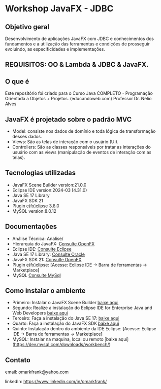 # Workshop JavaFX - JDBC

## Objetivo geral

Desenvolvimento de aplicações JavaFX com JDBC e conhecimentos dos fundamentos e a utilização das ferramentas e condições de 
prosseguir evoluindo, as especificidades e implementações.

## REQUISITOS: OO & Lambda & JDBC & JavaFX.

## O que é
Este repositório foi criado para o Curso Java COMPLETO - Programação Orientada a Objetos + Projetos.
(educandoweb.com)
Professor Dr. Nelio Alves


## JavaFX é projetado sobre o padrão MVC
- Model: consiste nos dados de domínio e toda lógica de transformação desses dados.
- Views: São as telas de interação com o usuário (UI).
- Controllers: São as classes responsáveis por tratar as interações do usuário com as views (manipulação de eventos de interação com as telas).

## Tecnologias utilizadas
- JavaFX Scene Builder version:21.0.0
- Eclipse IDE version:2024-03 (4.31.0)
- Java SE 17 Library
- JavaFX SDK 21
- Plugin e(fx)clipse 3.8.0
- MySQL version:8.0.12

## Documentações
- Análise Técnica: Analise/
- Hierarquia do JavaFX: [Consulte OpenFX](https://openjfx.io/javadoc/17/overview-tree.html)
- Eclipse IDE: [Consulte Eclipse](https://help.eclipse.org/2024-03/index.jsp)
- Java SE 17 Library: [Consulte Oracle](https://www.oracle.com/java/technologies/javase-jdk17-doc-downloads.html)
- JavaFX SDK 21: [Consulte OpenFX](https://openjfx.io/javadoc/21/)
- Plugin e(fx)clipse: [Acesse: Eclipse IDE -> Barra de ferramentas -> Marketplace]
- MySQL [Consulte MySql](https://dev.mysql.com/doc/)

## Como instalar o ambiente
- Primeiro: Instalar o JavaFX Scene Builder [baixe aqui](https://gluonhq.com/products/scene-builder/)
- Segundo: Realize a instalação do Eclipse IDE for Enterprise Java and Web Developers [baixe aqui](https://www.eclipse.org/downloads/packages/)
- Terceiro: Faça a instalação do Java SE 17: [baixe aqui](https://www.azul.com/downloads/?package=jdk#zulu)
- Quarto: Faça a instalação do JavaFX SDK [baixe aqui](https://www.npmjs.com/package/newman-reporter-html)
- Quinto: Instalação dentro do ambiente da IDE Eclipse: [Acesse: Eclipse IDE -> Barra de ferramentas -> Marketplace]
- MySQL: Instalar na maquina, local ou remoto [baixe aqui] (https://dev.mysql.com/downloads/workbench/)

## Contato
email: omarkfrank@yahoo.com

linkedIn: https://www.linkedin.com/in/omarkfrank/
